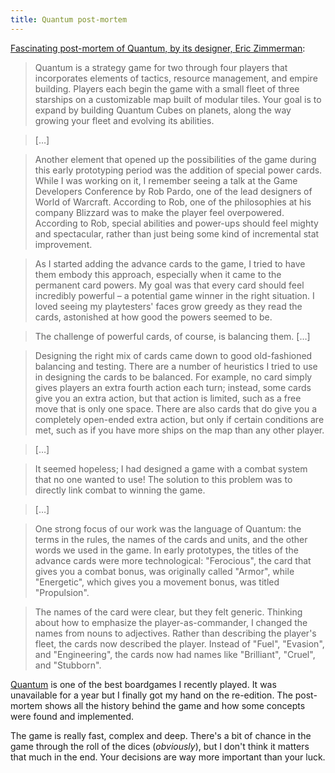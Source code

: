 ```yaml
---
title: Quantum post-mortem
---
```


[Fascinating post-mortem of Quantum, by its designer, Eric Zimmerman](http://boardgamegeek.com/blogpost/24083/designer-diary-cruel-cruel-galaxy-or-designing-qua):

> Quantum is a strategy game for two through four players that incorporates elements of tactics, resource management, and empire building. Players each begin the game with a small fleet of three starships on a customizable map built of modular tiles. Your goal is to expand by building Quantum Cubes on planets, along the way growing your fleet and evolving its abilities.

> […]

> Another element that opened up the possibilities of the game during this early prototyping period was the addition of special power cards. While I was working on it, I remember seeing a talk at the Game Developers Conference by Rob Pardo, one of the lead designers of World of Warcraft. According to Rob, one of the philosophies at his company Blizzard was to make the player feel overpowered. According to Rob, special abilities and power-ups should feel mighty and spectacular, rather than just being some kind of incremental stat improvement.

> As I started adding the advance cards to the game, I tried to have them embody this approach, especially when it came to the permanent card powers. My goal was that every card should feel incredibly powerful – a potential game winner in the right situation. I loved seeing my playtesters' faces grow greedy as they read the cards, astonished at how good the powers seemed to be.

> The challenge of powerful cards, of course, is balancing them. […]

> Designing the right mix of cards came down to good old-fashioned balancing and testing. There are a number of heuristics I tried to use in designing the cards to be balanced. For example, no card simply gives players an extra fourth action each turn; instead, some cards give you an extra action, but that action is limited, such as a free move that is only one space. There are also cards that do give you a completely open-ended extra action, but only if certain conditions are met, such as if you have more ships on the map than any other player.

> […]

>  It seemed hopeless; I had designed a game with a combat system that no one wanted to use! The solution to this problem was to directly link combat to winning the game.

> […]

> One strong focus of our work was the language of Quantum: the terms in the rules, the names of the cards and units, and the other words we used in the game. In early prototypes, the titles of the advance cards were more technological: "Ferocious", the card that gives you a combat bonus, was originally called "Armor", while "Energetic", which gives you a movement bonus, was titled "Propulsion".

> The names of the card were clear, but they felt generic. Thinking about how to emphasize the player-as-commander, I changed the names from nouns to adjectives. Rather than describing the player's fleet, the cards now described the player. Instead of "Fuel", "Evasion", and "Engineering", the cards now had names like "Brilliant", "Cruel", and "Stubborn".

[Quantum](http://www.funforge.fr/US/?portfolio=quantum) is one of the best boardgames I recently played. It was unavailable for a year but I finally got my hand on the re-edition. The post-mortem shows all the history behind the game and how some concepts were found and implemented.

The game is really fast, complex and deep. There's a bit of chance in the game through the roll of the dices (_obviously_), but I don't think it matters that much in the end. Your decisions are way more important than your luck.
